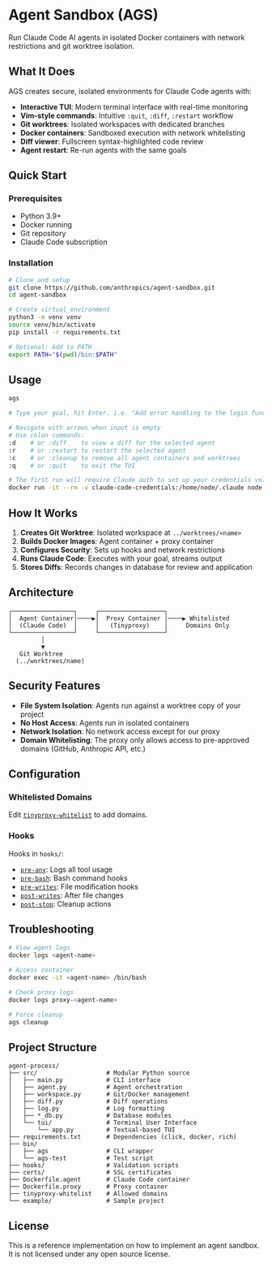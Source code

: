 # Agent Sandbox (AGS)

Run Claude Code AI agents in isolated Docker containers with network restrictions and git worktree isolation.

## What It Does

AGS creates secure, isolated environments for Claude Code agents with:
- **Interactive TUI**: Modern terminal interface with real-time monitoring
- **Vim-style commands**: Intuitive `:quit`, `:diff`, `:restart` workflow
- **Git worktrees**: Isolated workspaces with dedicated branches
- **Docker containers**: Sandboxed execution with network whitelisting
- **Diff viewer**: Fullscreen syntax-highlighted code review
- **Agent restart**: Re-run agents with the same goals

## Quick Start

### Prerequisites
- Python 3.9+
- Docker running
- Git repository
- Claude Code subscription

### Installation

```bash
# Clone and setup
git clone https://github.com/anthropics/agent-sandbox.git
cd agent-sandbox

# Create virtual environment
python3 -m venv venv
source venv/bin/activate
pip install -r requirements.txt

# Optional: Add to PATH
export PATH="$(pwd)/bin:$PATH"
```

## Usage

```bash
ags

# Type your goal, hit Enter. i.e. "Add error handling to the login function"

# Navigate with arrows when input is empty
# Use colon commands:
:d    # or :diff    to view a diff for the selected agent
:r    # or :restart to restart the selected agent
:c    # or :cleanup to remove all agent containers and worktrees
:q    # or :quit    to exit the TUI

# The first run will require Claude auth to set up your credentials volume:
docker run -it --rm -v claude-code-credentials:/home/node/.claude node:20 claude auth
```

## How It Works

1. **Creates Git Worktree**: Isolated workspace at `../worktrees/<name>`
2. **Builds Docker Images**: Agent container + proxy container
3. **Configures Security**: Sets up hooks and network restrictions
4. **Runs Claude Code**: Executes with your goal, streams output
5. **Stores Diffs**: Records changes in database for review and application

## Architecture

```
┌─────────────────┐     ┌──────────────────┐
│  Agent Container│────▶│  Proxy Container │────▶ Whitelisted
│  (Claude Code)  │     │   (Tinyproxy)    │     Domains Only
└─────────────────┘     └──────────────────┘
         │
         ▼
   Git Worktree
  (../worktrees/name)
```

## Security Features

- **File System Isolation**: Agents run against a worktree copy of your project
- **No Host Access**: Agents run in isolated containers
- **Network Isolation**: No network access except for our proxy
- **Domain Whitelisting**: The proxy only allows access to pre-approved domains (GitHub, Anthropic API, etc.)

## Configuration

### Whitelisted Domains
Edit [`tinyproxy-whitelist`](tinyproxy-whitelist) to add domains.

### Hooks
Hooks in `hooks/`:
- [`pre-any`](hooks/pre-any): Logs all tool usage
- [`pre-bash`](hooks/pre-bash): Bash command hooks
- [`pre-writes`](hooks/pre-writes): File modification hooks
- [`post-writes`](hooks/post-writes): After file changes
- [`post-stop`](hooks/post-stop): Cleanup actions

## Troubleshooting

```bash
# View agent logs
docker logs <agent-name>

# Access container
docker exec -it <agent-name> /bin/bash

# Check proxy logs
docker logs proxy-<agent-name>

# Force cleanup
ags cleanup
```

## Project Structure

```
agent-process/
├── src/                   # Modular Python source
│   ├── main.py            # CLI interface
│   ├── agent.py           # Agent orchestration
│   ├── workspace.py       # Git/Docker management
│   ├── diff.py            # Diff operations
│   ├── log.py             # Log formatting
│   ├── *_db.py            # Database modules
│   └── tui/               # Terminal User Interface
│       └── app.py         # Textual-based TUI
├── requirements.txt       # Dependencies (click, docker, rich)
├── bin/
│   ├── ags                # CLI wrapper
│   └── ags-test           # Test script
├── hooks/                 # Validation scripts
├── certs/                 # SSL certificates
├── Dockerfile.agent       # Claude Code container
├── Dockerfile.proxy       # Proxy container
├── tinyproxy-whitelist    # Allowed domains
└── example/               # Sample project
```

## License

This is a reference implementation on how to implement an agent sandbox.
It is not licensed under any open source license.
